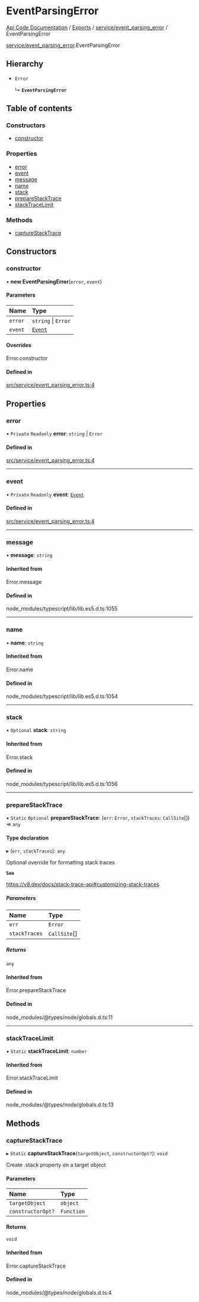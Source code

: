 # EventParsingError
 
[Api Code Documentation](../README.md) / [Exports](../modules.md) / [service/event\_parsing\_error](../modules/service_event_parsing_error.md) / EventParsingError

[service/event_parsing_error](../modules/service_event_parsing_error.md).EventParsingError

## Hierarchy

- `Error`

  ↳ **`EventParsingError`**

## Table of contents

### Constructors

- [constructor](service_event_parsing_error.EventParsingError.md#constructor)

### Properties

- [error](service_event_parsing_error.EventParsingError.md#error)
- [event](service_event_parsing_error.EventParsingError.md#event)
- [message](service_event_parsing_error.EventParsingError.md#message)
- [name](service_event_parsing_error.EventParsingError.md#name)
- [stack](service_event_parsing_error.EventParsingError.md#stack)
- [prepareStackTrace](service_event_parsing_error.EventParsingError.md#preparestacktrace)
- [stackTraceLimit](service_event_parsing_error.EventParsingError.md#stacktracelimit)

### Methods

- [captureStackTrace](service_event_parsing_error.EventParsingError.md#capturestacktrace)

## Constructors

### constructor

• **new EventParsingError**(`error`, `event`)

#### Parameters

| Name | Type |
| :------ | :------ |
| `error` | `string` \| `Error` |
| `event` | [`Event`](../interfaces/service_event.Event.md) |

#### Overrides

Error.constructor

#### Defined in

[src/service/event_parsing_error.ts:4](https://github.com/openkfw/TruBudget/blob/0804644/api/src/service/event_parsing_error.ts#L4)

## Properties

### error

• `Private` `Readonly` **error**: `string` \| `Error`

#### Defined in

[src/service/event_parsing_error.ts:4](https://github.com/openkfw/TruBudget/blob/0804644/api/src/service/event_parsing_error.ts#L4)

___

### event

• `Private` `Readonly` **event**: [`Event`](../interfaces/service_event.Event.md)

#### Defined in

[src/service/event_parsing_error.ts:4](https://github.com/openkfw/TruBudget/blob/0804644/api/src/service/event_parsing_error.ts#L4)

___

### message

• **message**: `string`

#### Inherited from

Error.message

#### Defined in

node_modules/typescript/lib/lib.es5.d.ts:1055

___

### name

• **name**: `string`

#### Inherited from

Error.name

#### Defined in

node_modules/typescript/lib/lib.es5.d.ts:1054

___

### stack

• `Optional` **stack**: `string`

#### Inherited from

Error.stack

#### Defined in

node_modules/typescript/lib/lib.es5.d.ts:1056

___

### prepareStackTrace

▪ `Static` `Optional` **prepareStackTrace**: (`err`: `Error`, `stackTraces`: `CallSite`[]) => `any`

#### Type declaration

▸ (`err`, `stackTraces`): `any`

Optional override for formatting stack traces

**`See`**

https://v8.dev/docs/stack-trace-api#customizing-stack-traces

##### Parameters

| Name | Type |
| :------ | :------ |
| `err` | `Error` |
| `stackTraces` | `CallSite`[] |

##### Returns

`any`

#### Inherited from

Error.prepareStackTrace

#### Defined in

node_modules/@types/node/globals.d.ts:11

___

### stackTraceLimit

▪ `Static` **stackTraceLimit**: `number`

#### Inherited from

Error.stackTraceLimit

#### Defined in

node_modules/@types/node/globals.d.ts:13

## Methods

### captureStackTrace

▸ `Static` **captureStackTrace**(`targetObject`, `constructorOpt?`): `void`

Create .stack property on a target object

#### Parameters

| Name | Type |
| :------ | :------ |
| `targetObject` | `object` |
| `constructorOpt?` | `Function` |

#### Returns

`void`

#### Inherited from

Error.captureStackTrace

#### Defined in

node_modules/@types/node/globals.d.ts:4
